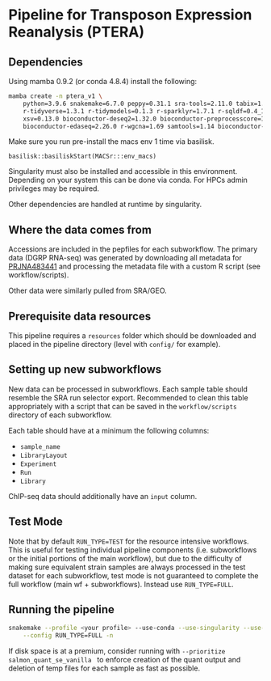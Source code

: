 # Pipeline for Transposon Expression Reanalysis (PTERA)

## Dependencies

Using mamba 0.9.2 (or conda 4.8.4) install the following:

```bash
mamba create -n ptera_v1 \
	python=3.9.6 snakemake=6.7.0 peppy=0.31.1 sra-tools=2.11.0 tabix=1.11 \
	r-tidyverse=1.3.1 r-tidymodels=0.1.3 r-sparklyr=1.7.1 r-sqldf=0.4_11 \
	xsv=0.13.0 bioconductor-deseq2=1.32.0 bioconductor-preprocesscore=1.54.0 \
	bioconductor-edaseq=2.26.0 r-wgcna=1.69 samtools=1.14 bioconductor-macsr=1.2.0
```

Make sure you run pre-install the macs env 1 time via basilisk.

```
basilisk::basiliskStart(MACSr:::env_macs)
```

Singularity must also be installed and accessible in this environment. Depending on
your system this can be done via conda. For HPCs admin privileges may be required.

Other dependencies are handled at runtime by singularity.

## Where the data comes from

Accessions are included in the pepfiles for each subworkflow. The primary data (DGRP RNA-seq) was
generated by downloading all metadata for [PRJNA483441](https://www.ncbi.nlm.nih.gov/Traces/study/?acc=PRJNA483441&o=acc_s%3Aa#)
and processing the metadata file with a custom R script (see workflow/scripts).

Other data were similarly pulled from SRA/GEO.

## Prerequisite data resources

This pipeline requires a `resources` folder which should be downloaded and placed in the
pipeline directory (level with `config/` for example).

## Setting up new subworkflows

New data can be processed in subworkflows. Each sample table should resemble
the SRA run selector export. Recommended to clean this table appropriately with a script
that can be saved in the `workflow/scripts` directory of each subworkflow.

Each table should have at a minimum the following columns:

- `sample_name`
- `LibraryLayout`
- `Experiment`
- `Run`
- `Library`

ChIP-seq data should additionally have an `input` column.

## Test Mode

Note that by default `RUN_TYPE=TEST` for the resource intensive workflows. This is useful for testing individual pipeline
components (i.e. subworkflows or the initial portions of the main workflow), but due to
the difficulty of making sure equivalent strain samples are always processed in the
test dataset for each subworkflow, test mode is not guaranteed to complete the full workflow
(main wf + subworkflows). Instead use `RUN_TYPE=FULL`.

## Running the pipeline

```bash
snakemake --profile <your profile> --use-conda --use-singularity --use-conda -j 999 -kp \
	--config RUN_TYPE=FULL -n
```

If disk space is at a premium, consider running with `--prioritize salmon_quant_se_vanilla `
to enforce creation of the quant output and deletion of temp files for each sample as fast as possible.
